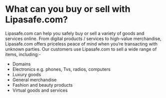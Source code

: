 # What can you buy or sell with Lipasafe.com?
Lipasafe.com can help you safely buy or sell a variety of goods and services online. From digital products / services to high-value merchandise, Lipasafe.com offers priceless peace of mind when you’re transacting with unknown parties. Our customers use Lipasafe.com to sell a wide range of items, including:-

- Domains
- Electronics e.g. phones, Tvs, radios, computers
- Luxury goods
- General merchandise
- Fashion and beauty products
- Virtual goods and services
